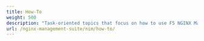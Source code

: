 ```yaml
---
title: How-To
weight: 500
description: "Task-oriented topics that focus on how to use F5 NGINX Management Suite Instance Manager."
url: /nginx-management-suite/nim/how-to/
---
```


